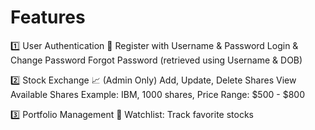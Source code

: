 # Features

1️⃣ User Authentication 🔐
Register with Username & Password
Login & Change Password
Forgot Password (retrieved using Username & DOB)

2️⃣ Stock Exchange 📈 (Admin Only)
Add, Update, Delete Shares
View Available Shares
Example: IBM, 1000 shares, Price Range: $500 - $800

3️⃣ Portfolio Management 💼
Watchlist: Track favorite stocks
